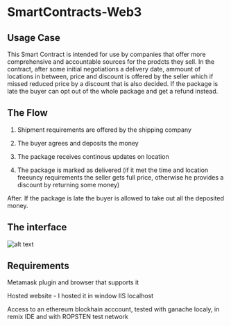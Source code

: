 # SmartContracts-Web3

## Usage Case

This Smart Contract is intended for use by companies that offer more comprehensive and accountable sources for the prodcts they sell. In the contract, after some initial negotiations a delivery date, ammount of locations in between, price and discount is offered by the seller which if missed reduced price by a discount that is also decided. If the package is late the buyer can opt out of the whole package and get a refund instead.

## The Flow

1. Shipment requirements are offered by the shipping company

2. The buyer agrees and deposits the money

3. The package receives continous updates on location

4. The package is marked as delivered (if it met the time and location freeuncy requirements the seller gets full price, otherwise he provides a discount by returning some money)

After. If the package is late the buyer is allowed to take out all the deposited money.

## The interface

![alt text](https://cdn.discordapp.com/attachments/629684491287265280/657510643011682313/unknown.png "user interface")

## Requirements 

Metamask plugin and browser that supports it

Hosted website - I hosted it in window IIS localhost

Access to an ethereum blockhain acccount, tested with ganache localy, in remix IDE and with ROPSTEN test network
